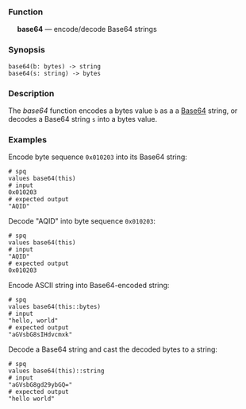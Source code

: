 ### Function

&emsp; **base64** &mdash; encode/decode Base64 strings

### Synopsis

```
base64(b: bytes) -> string
base64(s: string) -> bytes
```

### Description

The _base64_ function encodes a bytes value `b` as a
a [Base64](https://en.wikipedia.org/wiki/Base64) string,
or decodes a Base64 string `s` into a bytes value.

### Examples

Encode byte sequence `0x010203` into its Base64 string:
```mdtest-spq
# spq
values base64(this)
# input
0x010203
# expected output
"AQID"
```

Decode "AQID" into byte sequence `0x010203`:
```mdtest-spq
# spq
values base64(this)
# input
"AQID"
# expected output
0x010203
```

Encode ASCII string into Base64-encoded string:
```mdtest-spq
# spq
values base64(this::bytes)
# input
"hello, world"
# expected output
"aGVsbG8sIHdvcmxk"
```

Decode a Base64 string and cast the decoded bytes to a string:
```mdtest-spq
# spq
values base64(this)::string
# input
"aGVsbG8gd29ybGQ="
# expected output
"hello world"
```
